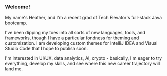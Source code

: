 ### Welcome!

My name's Heather, and I'm a recent grad of Tech Elevator's full-stack Java bootcamp.

I've been dipping my toes into all sorts of new languages, tools, and frameworks, though I have a particular fondness for theming and customization. I am developing custom themes for IntelliJ IDEA and Visual Studio Code that I hope to publish soon.  

I'm interested in UI/UX, data analytics, AI, crypto - basically, I'm eager to try everything, develop my skills, and see where this new career trajectory will land me. 
